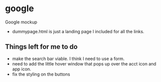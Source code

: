# google
Google mockup
 
- dummypage.html is just a landing page I included for all the links.
## Things left for me to do
  - make the search bar viable. I think I need to use a form.
  - need to add the little hover window that pops up over the acct icon and app icon. 
  - fix the styling on the buttons 
    
  
